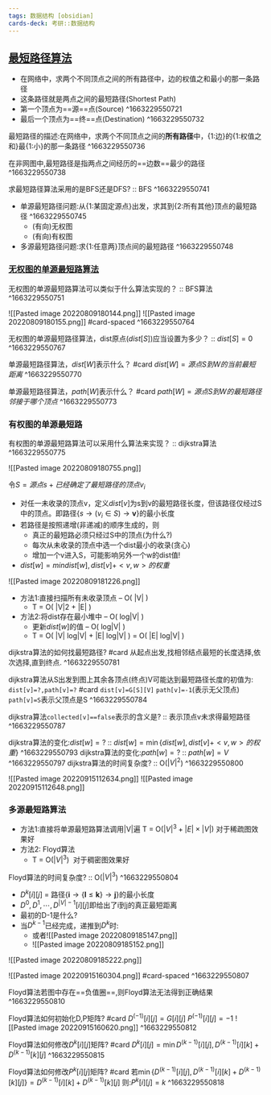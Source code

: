 ```yaml
---
tags: 数据结构 [obsidian]
cards-deck: 考研::数据结构
---
```


## [最短路径算法](zotero://select/library/items/KB9U547Z)
- 在网络中，求两个不同顶点之间的所有路径中，边的权值之和最小的那一条路径
- 这条路径就是两点之间的最短路径(Shortest Path)
- 第一个顶点为==源==点(Source)
^1663229550721
- 最后一个顶点为==终==点(Destination)
^1663229550732

最短路径的描述:在网络中，求两个不同顶点之间的**所有路径**中，{1:边}的{1:权值之和}最{1:小}的那一条路径
^1663229550736

在非网图中,最短路径是指两点之间经历的==边数==最少的路径
^1663229550738


求最短路径算法采用的是BFS还是DFS? :: BFS ^1663229550741

- 单源最短路径问题:从{1:某固定源点}出发，求其到{2:所有其他}顶点的最短路径
^1663229550745
	- (有向)无权图
	- (有向)有权图
- 多源最短路径问题:求{1:任意两}顶点间的最短路径
^1663229550748

### [无权图的单源最短路算法](zotero://select/library/items/KB9U547Z)

无权图的单源最短路算法可以类似于什么算法实现的？ :: BFS算法 ^1663229550751

![[Pasted image 20220809180144.png]]
![[Pasted image 20220809180155.png]]
#card-spaced 
^1663229550764

无权图的单源最短路径算法，dist原点($dist[S]$)应当设置为多少？ :: $dist[S]=0$ ^1663229550767

单源最短路径算法，$dist[W]$表示什么？ #card 
$dist[W] = 源点S到W的当前最短距离$
^1663229550770

单源最短路径算法，$path[W]$表示什么？ #card 
$path[W] = 源点S到W的最短路径邻接于哪个顶点$
^1663229550773


### 有权图的单源最短路
有权图的单源最短路算法可以采用什么算法来实现？ :: dijkstra算法 ^1663229550775

![[Pasted image 20220809180755.png]]

令$S={源点s + 已经确定了最短路径的顶点v_i}$
- 对任一未收录的顶点v，定义$dist[v]$为s到v的最短路径长度，但该路径仅经过S中的顶点。即路径$\left\{s \rightarrow\left(v_{i} \in S\right) \rightarrow \mathbf{v}\right\}$的最小长度
- 若路径是按照递增(非递减)的顺序生成的，则
	- 真正的最短路必须只经过S中的顶点(为什么?)
	- 每次从未收录的顶点中选一个dist最小的收录(贪心)
	- 增加一个v进入S，可能影响另外一个w的dist值!
- $dist[w] = min{dist[w], dist[v] + <v,w>的权重}$

![[Pasted image 20220809181226.png]]
- 方法1:直接扫描所有未收录顶点 – O( |V| )
	- T = O( |V|2 + |E| )
- 方法2:将dist存在最小堆中 – O( log|V| )
	- 更新$dist[w]$的值 – O( log|V| )
	- T = O( |V| log|V| + |E| log|V| ) = O( |E| log|V| )

dijkstra算法的如何找最短路径? #card 
从起点出发,找相邻结点最短的长度选择,依次选择,直到终点.
^1663229550781

dijkstra算法从S出发到图上其余各顶点(终点)V可能达到最短路径长度的初值为:
`dist[v]=?,path[v]=?` #card 
`dist[v]=G[S][V]`
`path[v]=-1`(表示无父顶点) `path[v]=S`表示父顶点是S
^1663229550784

dijkstra算法`collected[v]==false`表示的含义是? :: 表示顶点v未求得最短路径 ^1663229550787


dijkstra算法的变化:$dist[w] =?$ ::  $dist[w] =\min\{dist[w], dist[v] + <v,w>的权重\}$ ^1663229550793
dijkstra算法的变化:$path[w] =?$ ::  $path[w] =V$ ^1663229550797
dijkstra算法的时间复杂度? :: O($|V|^2$) ^1663229550800

![[Pasted image 20220915112634.png]]
![[Pasted image 20220915112648.png]]


### 多源最短路算法
- 方法1:直接将单源最短路算法调用|V|遍
	T = O($|V|^3 + |E|\times|V|$) 对于稀疏图效果好
- 方法2: Floyd算法
	- T = O($|V|^3$)  对于稠密图效果好

Floyd算法的时间复杂度? :: O($|V|^3$) ^1663229550804

- $D^k[i][j]$ = 路径$\{\mathbf{i} \rightarrow\{\boldsymbol{l} \leq \boldsymbol{k}\} \rightarrow \mathbf{j}\}$的最小长度
- $D^0, D^1,\cdots, D^{|V|-1}[i][j]$即给出了i到j的真正最短距离
- 最初的D-1是什么?
- 当$D^{k-1}$已经完成，递推到$D^k$时:
	- 或者![[Pasted image 20220809185147.png]]
	- ![[Pasted image 20220809185152.png]]


![[Pasted image 20220809185222.png]]

![[Pasted image 20220915160304.png]]
#card-spaced 
^1663229550807

Floyd算法若图中存在==负值圈==,则Floyd算法无法得到正确结果
^1663229550810

Floyd算法如何初始化D,P矩阵? #card 
$D^{(-1)}[i][j]=G[i][j]$
$P^{(-1)}[i][j]=-1$
![[Pasted image 20220915160620.png]]
^1663229550812

Floyd算法如何修改$D^{k}[i][j]$矩阵? #card 
$D^{k}[i][j]=\min{D^{(k-1)}[i][j],D^{(k-1)}[i][k]+D^{(k-1)}[k][j]}$
^1663229550815

Floyd算法如何修改$P^{k}[i][j]$矩阵? #card 
若$\min\{ D^{(k-1)}[i][j],D^{(k-1)}[i][k]+D^{(k-1)}[k][j]\}=D^{(k-1)}[i][k]+D^{(k-1)}[k][j]$
则:$P^{k}[i][j]=k$
^1663229550818
